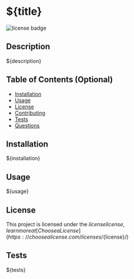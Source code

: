 # ${title}
![license badge](https://img.shields.io/badge/license-${license}-green)
## Description 

${description}


## Table of Contents (Optional)

* [Installation](#installation)
* [Usage](#usage)
* [License](#license)
* [Contributing](#contributing)
* [Tests](#tests)
* [Questions](#questions)


## Installation

${installation}

## Usage 

${usage}

## License

This project is licensed under the ${license} license, learn more at [Choose a License](https://choosealicense.com/licenses/${license}/)

## Tests

${tests}